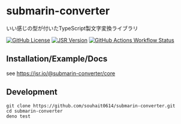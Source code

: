 # submarin-converter

いい感じの型が付いたTypeScript製文字変換ライブラリ

[![GitHub License](https://img.shields.io/github/license/souhait0614/submarin-converter?style=flat-square)](/LICENSE)
[![JSR Version](https://img.shields.io/jsr/v/%40submarin-converter/core?style=flat-square)](https://jsr.io/@submarin-converter/core)
[![GitHub Actions Workflow Status](https://img.shields.io/github/actions/workflow/status/souhait0614/submarin-converter/ci.yml?branch=master&style=flat-square&label=test)](https://github.com/souhait0614/submarin-converter/actions/workflows/ci.yml)

## Installation/Example/Docs

see <https://jsr.io/@submarin-converter/core>

## Development

```shell
git clone https://github.com/souhait0614/submarin-converter.git
cd submarin-converter
deno test
```
